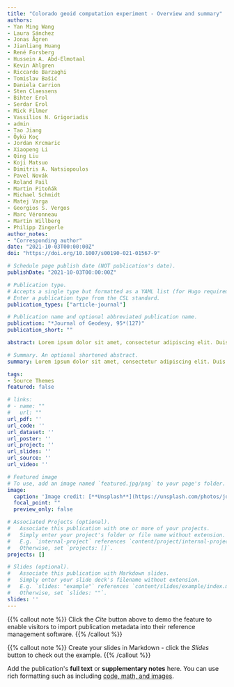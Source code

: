 ```yaml
---
title: "Colorado geoid computation experiment - Overview and summary"
authors:
- Yan Ming Wang
- Laura Sánchez
- Jonas Ågren
- Jianliang Huang 
- René Forsberg
- Hussein A. Abd-Elmotaal
- Kevin Ahlgren
- Riccardo Barzaghi
- Tomislav Bašić
- Daniela Carrion
- Sten Claessens
- Bihter Erol
- Serdar Erol
- Mick Filmer
- Vassilios N. Grigoriadis
- admin
- Tao Jiang
- Öykü Koç
- Jordan Krcmaric
- Xiaopeng Li
- Qing Liu
- Koji Matsuo
- Dimitris A. Natsiopoulos
- Pavel Novák
- Roland Pail
- Martin Pitoňák
- Michael Schmidt
- Matej Varga
- Georgios S. Vergos
- Marc Véronneau
- Martin Willberg
- Philipp Zingerle
author_notes:
- "Corresponding author"
date: "2021-10-03T00:00:00Z"
doi: "https://doi.org/10.1007/s00190-021-01567-9"

# Schedule page publish date (NOT publication's date).
publishDate: "2021-10-03T00:00:00Z"

# Publication type.
# Accepts a single type but formatted as a YAML list (for Hugo requirements).
# Enter a publication type from the CSL standard.
publication_types: ["article-journal"]

# Publication name and optional abbreviated publication name.
publication: "*Journal of Geodesy, 95*(127)"
publication_short: ""

abstract: Lorem ipsum dolor sit amet, consectetur adipiscing elit. Duis posuere tellus ac convallis placerat. Proin tincidunt magna sed ex sollicitudin condimentum. Sed ac faucibus dolor, scelerisque sollicitudin nisi. Cras purus urna, suscipit quis sapien eu, pulvinar tempor diam. Quisque risus orci, mollis id ante sit amet, gravida egestas nisl. Sed ac tempus magna. Proin in dui enim. Donec condimentum, sem id dapibus fringilla, tellus enim condimentum arcu, nec volutpat est felis vel metus. Vestibulum sit amet erat at nulla eleifend gravida.

# Summary. An optional shortened abstract.
summary: Lorem ipsum dolor sit amet, consectetur adipiscing elit. Duis posuere tellus ac convallis placerat. Proin tincidunt magna sed ex sollicitudin condimentum.

tags:
- Source Themes
featured: false

# links:
# - name: ""
#   url: ""
url_pdf: ''
url_code: ''
url_dataset: ''
url_poster: ''
url_project: ''
url_slides: ''
url_source: ''
url_video: ''

# Featured image
# To use, add an image named `featured.jpg/png` to your page's folder. 
image:
  caption: 'Image credit: [**Unsplash**](https://unsplash.com/photos/jdD8gXaTZsc)'
  focal_point: ""
  preview_only: false

# Associated Projects (optional).
#   Associate this publication with one or more of your projects.
#   Simply enter your project's folder or file name without extension.
#   E.g. `internal-project` references `content/project/internal-project/index.md`.
#   Otherwise, set `projects: []`.
projects: []

# Slides (optional).
#   Associate this publication with Markdown slides.
#   Simply enter your slide deck's filename without extension.
#   E.g. `slides: "example"` references `content/slides/example/index.md`.
#   Otherwise, set `slides: ""`.
slides: ''
---
```


{{% callout note %}}
Click the *Cite* button above to demo the feature to enable visitors to import publication metadata into their reference management software.
{{% /callout %}}

{{% callout note %}}
Create your slides in Markdown - click the *Slides* button to check out the example.
{{% /callout %}}

Add the publication's **full text** or **supplementary notes** here. You can use rich formatting such as including [code, math, and images](https://docs.hugoblox.com/content/writing-markdown-latex/).
